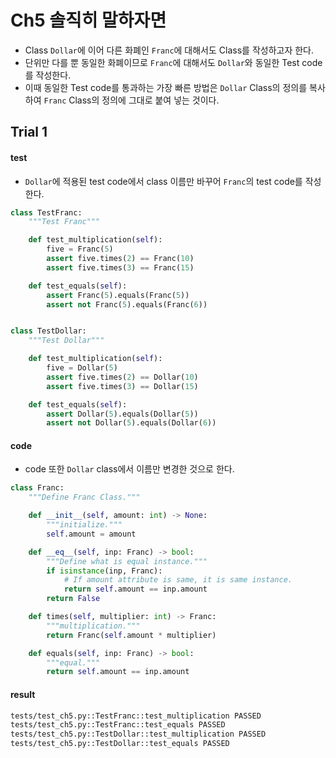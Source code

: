 # Ch5 솔직히 말하자면

- Class `Dollar`에 이어 다른 화폐인 `Franc`에 대해서도 Class를 작성하고자 한다.
- 단위만 다를 뿐 동일한 화폐이므로 `Franc`에 대해서도 `Dollar`와 동일한 Test code를 작성한다.
- 이때 동일한 Test code를 통과하는 가장 빠른 방법은 `Dollar` Class의 정의를 복사하여 `Franc` Class의 정의에 그대로 붙여 넣는 것이다.

## Trial 1

#### test

- `Dollar`에 적용된 test code에서 class 이름만 바꾸어 `Franc`의 test code를 작성한다.

```python
class TestFranc:
    """Test Franc"""

    def test_multiplication(self):
        five = Franc(5)
        assert five.times(2) == Franc(10)
        assert five.times(3) == Franc(15)

    def test_equals(self):
        assert Franc(5).equals(Franc(5))
        assert not Franc(5).equals(Franc(6))


class TestDollar:
    """Test Dollar"""

    def test_multiplication(self):
        five = Dollar(5)
        assert five.times(2) == Dollar(10)
        assert five.times(3) == Dollar(15)

    def test_equals(self):
        assert Dollar(5).equals(Dollar(5))
        assert not Dollar(5).equals(Dollar(6))
```

#### code

- code 또한 `Dollar` class에서 이름만 변경한 것으로 한다.

```python
class Franc:
    """Define Franc Class."""

    def __init__(self, amount: int) -> None:
        """initialize."""
        self.amount = amount

    def __eq__(self, inp: Franc) -> bool:
        """Define what is equal instance."""
        if isinstance(inp, Franc):
            # If amount attribute is same, it is same instance.
            return self.amount == inp.amount
        return False

    def times(self, multiplier: int) -> Franc:
        """multiplication."""
        return Franc(self.amount * multiplier)

    def equals(self, inp: Franc) -> bool:
        """equal."""
        return self.amount == inp.amount
```

#### result

```bash
tests/test_ch5.py::TestFranc::test_multiplication PASSED
tests/test_ch5.py::TestFranc::test_equals PASSED
tests/test_ch5.py::TestDollar::test_multiplication PASSED
tests/test_ch5.py::TestDollar::test_equals PASSED
```
